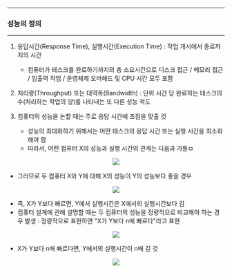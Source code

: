 -----
### 성능의 정의
-----
1. 응답시간(Response Time), 실행시간(Execution Time) : 작업 개시에서 종료까지의 시간
   - 컴퓨터가 테스크를 완료하기까지의 총 소요시간으로 디스크 접근 / 메모리 접근 / 입출력 작업 / 운영체제 오버헤드 및 CPU 시간 모두 포함

2. 처리량(Throughput) 또는 대역폭(Bandwidth) : 단위 시간 당 완료하는 테스크의 수(처리하는 작업의 양)를 나타내는 또 다른 성능 척도

3. 컴퓨터의 성능을 논할 때는 주로 응답 시간에 초점을 맞출 것
   - 성능의 최대화하기 위해서는 어떤 태스크의 응답 시간 또는 실행 시간을 최소화해야 함
   - 따라서, 어떤 컴퓨터 X의 성능과 실행 시간의 관계는 다음과 가틍ㅁ
<div align="center">
<img src="https://github.com/user-attachments/assets/7a80ca0c-468a-4286-b7a9-1beafac788fa">
</div>

   - 그러므로 두 컴퓨터 X와 Y에 대해 X의 성능이 Y의 성능보다 좋을 경우
<div align="center">
<img src="https://github.com/user-attachments/assets/c5afadb2-2b63-4924-80e5-4e6e8ed5148d">
</div>

   - 즉, X가 Y보다 빠르면, Y에서 실행시간은 X에서의 실행시간보다 김
   - 컴퓨터 설계에 관해 설명할 때는 두 컴퓨터의 성능을 정량적으로 비교해야 하는 경우 발생 : 정량적으로 표현하면 "X가 Y보다 n배 빠르다"라고 표현
<div align="center">
<img src="https://github.com/user-attachments/assets/f90727ae-3b16-4b1a-ada4-ae746bf065a1">
</div>

   - X가 Y보다 n배 빠르다면, Y에서의 실행시간이 n배 길 것
<div align="center">
<img src="https://github.com/user-attachments/assets/fa1e5f7b-62e8-405e-84fe-b735750e4add">
</div>
